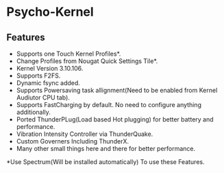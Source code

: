 # Psycho-Kernel


## Features
- Supports one Touch Kernel Profiles*.
- Change Profiles from Nougat Quick Settings Tile*.
- Kernel Version 3.10.106.
- Supports F2FS.
- Dynamic fsync added.
- Supports Powersaving task allignment(Need to be enabled from Kernel Audiutor CPU tab).
- Supports FastCharging by default. No need to configure anything additionally.
- Ported ThunderPLug(Load based Hot plugging) for better battery and performance.
- Vibration Intensity Controller via ThunderQuake.
- Custom Governers Including ThunderX.
- Many other small things here and there for better performance.

*Use Spectrum(Will be installed automatically) To use these Features.